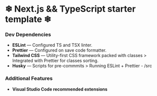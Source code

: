 # ❄ Next.js && TypeScript starter template ❄

### Dev Dependencies

- **ESLint** — Configured TS and TSX linter.
- **Prettier** — Configured on save code formatter.
- **Tailwind CSS** — Utility-first CSS framework packed with classes > Integrated with Prettier for classes sorting.
- **Husky** — Scripts for pre-commmits > Running ESLint + Prettier - /src

### Additional Features

- **Visual Studio Code recommended extensions**
